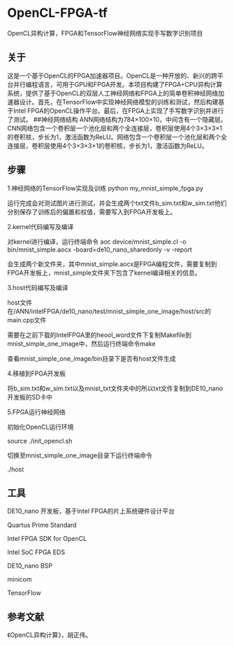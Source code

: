 # OpenCL-FPGA-tf
OpenCL异构计算，FPGA和TensorFlow神经网络实现手写数字识别项目
## 关于
这是一个基于OpenCL的FPGA加速器项目。OpenCL是一种开放的、新兴的跨平台并行编程语言，可用于GPU和FPGA开发。本项目构建了FPGA+CPU异构计算系统，提供了基于OpenCL的双层人工神经网络和FPGA上的简单卷积神经网络加速器设计。首先，在TensorFlow中实现神经网络模型的训练和测试，然后构建基于Intel FPGA的OpenCL操作平台。最后，在FPGA上实现了手写数字识别并进行了测试。
##神经网络结构
ANN网络结构为784×100×10，中间含有一个隐藏层。
CNN网络包含一个卷积层一个池化层和两个全连接层，卷积层使用4个3×3×3×1的卷积核，步长为1，激活函数为ReLU。网络包含一个卷积层一个池化层和两个全连接层，卷积层使用4个3×3×3×1的卷积核，步长为1，激活函数为ReLU。
## 步骤
1.神经网络的TensorFlow实现及训练
python my_mnist_simple_fpga.py

运行完成会对测试图片进行测试，并会生成两个txt文件b_sim.txt和w_sim.txt他们分别保存了训练后的偏置和权值，需要写入到FPGA开发板上。

2.kernel代码编写及编译

对kernel进行编译，运行终端命令 aoc device/mnist_simple.cl -o bin/mnist_simple.aocx -board=de10_nano_sharedonly -v -report

会生成两个新文件夹，其中mnist_simple.aocx是FPGA编程文件，需要复制到FPGA开发板上，mnist_simple文件夹下包含了kernel编译相关的信息。

3.host代码编写及编译

host文件在/ANN/intelFPGA/de10_nano/test/mnist_simple_one_image/host/src的main.cpp文件

需要在之前下载的IntelFPGA里的heool_word文件下复制Makefile到mnist_simple_one_image中，然后运行终端命令make

查看mnist_simple_one_image/bin目录下是否有host文件生成

4.移植到FPGA开发板

将b_sim.txt和w_sim.txt以及mnist_txt文件夹中的所以txt文件复制到DE10_nano开发板的SD卡中

5.FPGA运行神经网络

初始化OpenCL运行环境

source ./init_opencl.sh

切换至mnist_simple_one_image目录下运行终端命令

./host
## 工具
DE10_nano 开发板，基于Intel FPGA的片上系统硬件设计平台

Quartus Prime Standard

Intel FPGA SDK for OpenCL

Intel SoC FPGA EDS

DE10_nano BSP

minicom

TensorFlow
## 参考文献
《OpenCL异构计算》，胡正伟。
